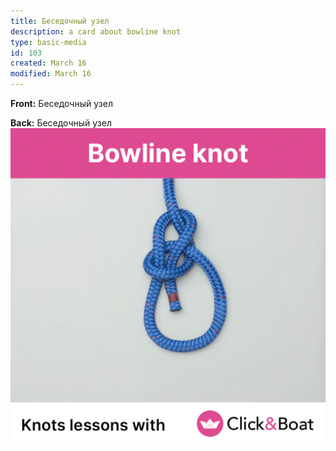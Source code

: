 ```yaml
---
title: Беседочный узел
description: a card about bowline knot
type: basic-media
id: 103
created: March 16
modified: March 16
---
```


**Front:**
Беседочный узел

**Back:**
Беседочный узел
![](bowline-knot.gif)